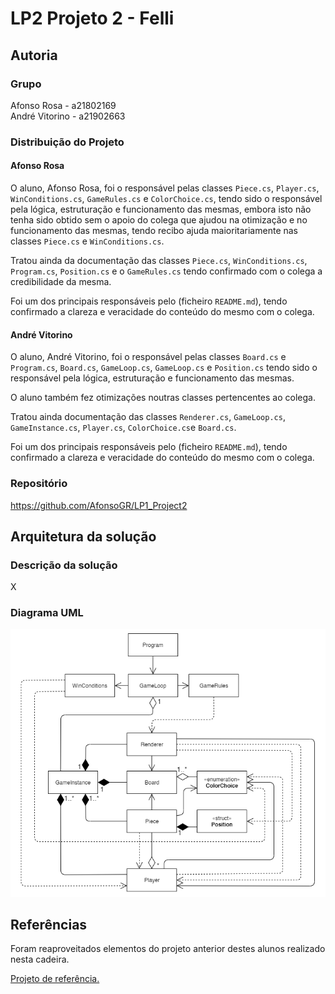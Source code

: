 # LP2 Projeto 2 - Felli

## Autoria

### Grupo

Afonso Rosa - a21802169  
André Vitorino - a21902663  

### Distribuição do Projeto

#### Afonso Rosa

O aluno, Afonso Rosa, foi o responsável pelas classes `Piece.cs`, `Player.cs`,
`WinConditions.cs`, `GameRules.cs` e `ColorChoice.cs`, tendo sido o responsável
pela lógica, estruturação e funcionamento das mesmas, embora isto não tenha sido
obtido sem o apoio do colega que ajudou na otimização e no funcionamento das
mesmas, tendo recibo ajuda maioritariamente nas classes `Piece.cs` e
`WinConditions.cs`.

Tratou ainda da documentação das classes `Piece.cs`, `WinConditions.cs`,
`Program.cs`, `Position.cs` e o `GameRules.cs` tendo confirmado com o colega a
credibilidade da mesma.

Foi um dos principais responsáveis pelo (ficheiro `README.md`), tendo
confirmado a clareza e veracidade do conteúdo do mesmo com o colega.

#### André Vitorino

O aluno, André Vitorino, foi o responsável pelas classes `Board.cs` e
`Program.cs`, `Board.cs`, `GameLoop.cs`, `GameLoop.cs` e `Position.cs` tendo
sido o responsável pela lógica, estruturação e funcionamento das mesmas.

O aluno também fez otimizações noutras classes pertencentes ao colega.

Tratou ainda documentação das classes `Renderer.cs`, `GameLoop.cs`,
`GameInstance.cs`, `Player.cs`, `ColorChoice.cs`e `Board.cs`.

Foi um dos principais responsáveis pelo (ficheiro `README.md`), tendo
confirmado a clareza e veracidade do conteúdo do mesmo com o colega.

### Repositório

<https://github.com/AfonsoGR/LP1_Project2>

## Arquitetura da solução

### Descrição da solução

X

### Diagrama UML

![diagramaUML](diagramaUML.png)

## Referências

Foram reaproveitados elementos do projeto anterior destes alunos realizado
nesta cadeira.

[Projeto de referência.](https://github.com/AfonsoGR/LP1_Projeto_1)
